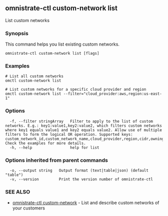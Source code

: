 ## omnistrate-ctl custom-network list

List custom networks

### Synopsis

This command helps you list existing custom networks.

```
omnistrate-ctl custom-network list [flags]
```

### Examples

```
# List all custom networks 
omctl custom-network list 

# List custom networks for a specific cloud provider and region  
omctl custom-network list --filter="cloud_provider:aws,region:us-east-1"
```

### Options

```
  -f, --filter stringArray   Filter to apply to the list of custom networks. E.g.: key1:value1,key2:value2, which filters custom networks where key1 equals value1 and key2 equals value2. Allow use of multiple filters to form the logical OR operation. Supported keys: custom_network_id,custom_network_name,cloud_provider,region,cidr,owning_org_id,owning_org_name,aws_account_id,cloud_provider_native_network_id,gcp_project_id,gcp_project_number,host_cluster_id. Check the examples for more details.
  -h, --help                 help for list
```

### Options inherited from parent commands

```
  -o, --output string   Output format (text|table|json) (default "table")
  -v, --version         Print the version number of omnistrate-ctl
```

### SEE ALSO

* [omnistrate-ctl custom-network](omnistrate-ctl_custom-network.md)	 - List and describe custom networks of your customers

